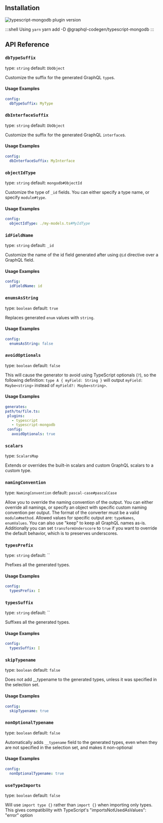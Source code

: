 ## Installation



<img alt="typescript-mongodb plugin version" src="https://img.shields.io/npm/v/@graphql-codegen/typescript-mongodb?color=%23e15799&label=plugin&nbsp;version&style=for-the-badge"/>


    
:::shell Using `yarn`
    yarn add -D @graphql-codegen/typescript-mongodb
:::

## API Reference

### `dbTypeSuffix`

type: `string`
default: `DbObject`

Customize the suffix for the generated GraphQL `type`s.

#### Usage Examples

```yml
config:
  dbTypeSuffix: MyType
```

### `dbInterfaceSuffix`

type: `string`
default: `DbObject`

Customize the suffix for the generated GraphQL `interface`s.

#### Usage Examples

```yml
config:
  dbInterfaceSuffix: MyInterface
```

### `objectIdType`

type: `string`
default: `mongodb#ObjectId`

Customize the type of `_id` fields. You can either specify a type name, or specify `module#type`.

#### Usage Examples

```yml
config:
  objectIdType: ./my-models.ts#MyIdType
```

### `idFieldName`

type: `string`
default: `_id`

Customize the name of the id field generated after using `@id` directive over a GraphQL field.

#### Usage Examples

```yml
config:
  idFieldName: id
```

### `enumsAsString`

type: `boolean`
default: `true`

Replaces generated `enum` values with `string`.

#### Usage Examples

```yml
config:
  enumsAsString: false
```

### `avoidOptionals`

type: `boolean`
default: `false`

This will cause the generator to avoid using TypeScript optionals (`?`),
so the following definition: `type A { myField: String }` will output `myField: Maybe<string>`
instead of `myField?: Maybe<string>`.

#### Usage Examples

```yml
generates:
path/to/file.ts:
 plugins:
   - typescript
   - typescript-mongodb
 config:
   avoidOptionals: true
```

### `scalars`

type: `ScalarsMap`

Extends or overrides the built-in scalars and custom GraphQL scalars to a custom type.


### `namingConvention`

type: `NamingConvention`
default: `pascal-case#pascalCase`

Allow you to override the naming convention of the output.
You can either override all namings, or specify an object with specific custom naming convention per output.
The format of the converter must be a valid `module#method`.
Allowed values for specific output are: `typeNames`, `enumValues`.
You can also use "keep" to keep all GraphQL names as-is.
Additionally you can set `transformUnderscore` to `true` if you want to override the default behavior,
which is to preserves underscores.


### `typesPrefix`

type: `string`
default: ``

Prefixes all the generated types.

#### Usage Examples

```yml
config:
  typesPrefix: I
```

### `typesSuffix`

type: `string`
default: ``

Suffixes all the generated types.

#### Usage Examples

```yml
config:
  typesSuffix: I
```

### `skipTypename`

type: `boolean`
default: `false`

Does not add __typename to the generated types, unless it was specified in the selection set.

#### Usage Examples

```yml
config:
  skipTypename: true
```

### `nonOptionalTypename`

type: `boolean`
default: `false`

Automatically adds `__typename` field to the generated types, even when they are not specified
in the selection set, and makes it non-optional

#### Usage Examples

```yml
config:
  nonOptionalTypename: true
```

### `useTypeImports`

type: `boolean`
default: `false`

Will use `import type {}` rather than `import {}` when importing only types. This gives
compatibility with TypeScript's "importsNotUsedAsValues": "error" option
